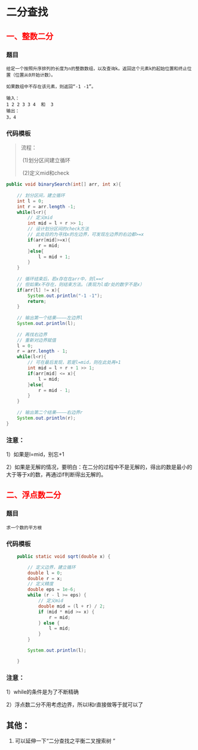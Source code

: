 # 二分查找

## <font color='red'>一、整数二分</font>

### 题目

```
给定一个按照升序排列的长度为n的整数数组，以及查询k。返回这个元素k的起始位置和终止位置（位置从0开始计数）。

如果数组中不存在该元素，则返回“-1 -1”。
```

```
输入：
1 2 2 3 3 4  和  3
输出：
3，4
```



### 代码模板

> 流程：
>
> ​		(1)划分区间建立循环
>
> ​		(2)定义mid和check



```java
public void binarySearch(int[] arr, int x){
    
    // 划分区间，建立循环
    int l = 0;
    int r = arr.length -1;
    while(l<r){
        // 定义mid
        int mid = l + r >> 1;
        // 设计划分区间的check方法
        // 此处目的为寻找x的左边界，可发现左边界的右边都>=x
        if(arr[mid]>=x){
            r = mid;
        }else{
            l = mid + 1;
        }
    }
    
    // 循环结束后，若x存在在arr中，则l==r
    // 但如果x不存在，则结束方法。（表现为l或r处的数字不是x）
    if(arr[l] != x){
        System.out.println("-1 -1");
        return;
    }
    
    // 输出第一个结果————左边界l
	System.out.println(l);
    
    // 再找右边界
    // 重新对边界赋值
    l = 0;
    r = arr.length - 1;
    while(l<r){
        // 可在最后发现，若是l=mid，则在此处再+1
        int mid = l + r + 1 >> 1;
        if(arr[mid] <= x){
            l = mid;
        }else{
            r = mid - 1;
        }
    }
    
    // 输出第二个结果————右边界r
    System.out.println(r);
}
```



### 注意：

1）如果是l=mid，别忘+1

2）如果是无解的情况，要明白：在二分的过程中不是无解的，得出的数是最小的大于等于x的数，再通过if判断得出无解的。



## <font color='red'>二、浮点数二分</font>

### 题目

```
求一个数的平方根
```



### 代码模板

```java
    public static void sqrt(double x) {

        // 定义边界，建立循环
        double l = 0;
        double r = x;
        // 定义精度
        double eps = 1e-6;
        while (r - l >= eps) {
            // 定义mid
            double mid = (l + r) / 2;
            if (mid * mid >= x) {
                r = mid;
            } else {
                l = mid;
            }
        }

        System.out.println(l);

    }
```



### 注意：

1）while的条件是为了不断精确

2）浮点数二分不用考虑边界，所以l和r直接做等于就可以了



## 其他：

1. 可以延伸一下“二分查找之平衡二叉搜索树 ”
